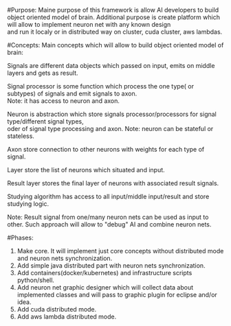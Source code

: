 #Purpose:
Maine purpose of this framework is allow AI developers to build object oriented model of brain.
Additional purpose is create platform which will allow to implement neuron net with any known design  
and run it localy  or in distributed way on cluster, cuda cluster, aws lambdas.

#Concepts:
Main concepts which will allow to build object oriented model of brain:


Signals are different data objects which passed on input, emits on middle layers and gets as result.


Signal processor is some function which process the one type( or subtypes) of signals and emit signals to axon.  
Note: it has access to neuron and axon. 


Neuron is abstraction which store signals processor/processors for signal type/different signal types,  
 oder of signal type processing and axon. Note: neuron can be stateful or stateless.
 
 
Axon store connection to other neurons with weights for each type of signal.


Layer store the list of neurons which situated and input.


Result layer stores the final layer of neurons with associated result signals.


Studying algorithm has access  to all input/middle input/result and store studying logic.

Note: Result signal from one/many neuron nets can be used as input to other. Such approach will allow to "debug" AI and combine neuron nets.   

#Phases:
1. Make core. It will implement just core concepts without distributed mode and neuron nets synchronization.
2. Add simple java distributed part with neuron nets synchronization.
3. Add containers(docker/kubernetes) and infrastructure scripts python/shell.
4. Add neuron net graphic designer which will collect data about implemented classes and will pass to graphic plugin for eclipse and/or idea.
5. Add cuda distributed mode.
6. Add aws lambda distributed mode.
